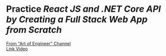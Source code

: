 # Practice *React JS and .NET Core API by Creating a Full Stack Web App from Scratch*
[From "Art of Engineer" Channel](https://www.youtube.com/channel/UCTXLMW9262FBpcQTVNXQ8Aw)
<br/>
[Link Video](https://youtu.be/gpfP60KjmZU)
